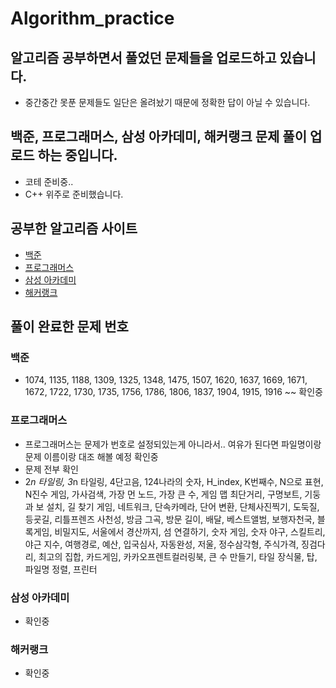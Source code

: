 # Algorithm_practice

## 알고리즘 공부하면서 풀었던 문제들을 업로드하고 있습니다.

 - 중간중간 못푼 문제들도 일단은 올려놨기 때문에 정확한 답이 아닐 수 있습니다. 

## 백준, 프로그래머스, 삼성 아카데미, 해커랭크 문제 풀이 업로드 하는 중입니다. 
 - 코테 준비중..
 - C++ 위주로 준비했습니다. 
 

## 공부한 알고리즘 사이트 
  - [백준](https://www.acmicpc.net)  
  - [프로그래머스](https://programmers.co.kr/learn/challenges)  
  - [삼성 아카데미](https://swexpertacademy.com/main/main.do)  
  - [해커랭크](https://www.hackerrank.com/)  

## 풀이 완료한 문제 번호 
### 백준
 - 1074, 1135, 1188, 1309, 1325, 1348, 1475, 1507, 1620, 1637, 1669, 1671, 1672, 1722, 1730, 1735, 1756, 1786, 1806, 1837, 1904, 1915, 1916 ~~ 확인중
### 프로그래머스
  - 프로그래머스는 문제가 번호로 설정되있는게 아니라서.. 여유가 된다면 파일명이랑 문제 이름이랑 대조 해볼 예정 확인중
  - 문제 전부 확인 
  - 2*n 타일링, 3*n 타일링, 4단고음, 124나라의 숫자, H_index, K번째수, N으로 표현, N진수 게임, 가사검색, 가장 먼 노드, 가장 큰 수, 게임 맵 최단거리, 구명보트, 기둥과 보 설치, 길 찾기 게임, 네트워크, 단속카메라, 단어 변환, 단체사진찍기, 도둑질, 등굣길, 리틀프렌즈 사천성, 방금 그곡, 방문 길이, 배달, 베스트앨범, 보행자천국, 블록게임, 비밀지도, 서울에서 경산까지, 섬 연결하기, 숫자 게임, 숫자 야구, 스킬트리, 야근 지수, 여행경로, 예산, 입국심사, 자동완성, 저울, 정수삼각형, 주식가격, 징검다리, 최고의 집합, 카드게임, 카카오프렌트컬러링북, 큰 수 만들기, 타일 장식물, 탑, 파일명 정렬, 프린터
### 삼성 아카데미
  - 확인중
### 해커랭크
  - 확인중
